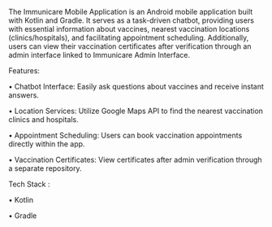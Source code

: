The Immunicare Mobile Application is an Android mobile application built with Kotlin and Gradle. It serves as a task-driven chatbot, providing users with essential information about vaccines, nearest vaccination locations (clinics/hospitals), and facilitating appointment scheduling. Additionally, users can view their vaccination certificates after verification through an admin interface linked to Immunicare Admin Interface.

Features:

  • Chatbot Interface: Easily ask questions about vaccines and receive instant answers.

  • Location Services: Utilize Google Maps API to find the nearest vaccination clinics and hospitals.

  • Appointment Scheduling: Users can book vaccination appointments directly within the app.

  • Vaccination Certificates: View certificates after admin verification through a separate repository.

Tech Stack :

• Kotlin

• Gradle


